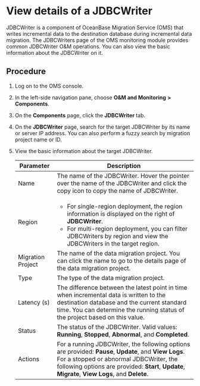# View details of a JDBCWriter

JDBCWriter is a component of OceanBase Migration Service (OMS) that writes incremental data to the destination database during incremental data migration. The JDBCWriters page of the OMS monitoring module provides common JDBCWriter O\&M operations. You can also view the basic information about the JDBCWriter on it.

## Procedure

1. Log on to the OMS console.

2. In the left-side navigation pane, choose **O\&M and Monitoring** **\>** **Components**.

3. On the **Components** page, click the **JDBCWriter** tab.

4. On the **JDBCWriter** page, search for the target JDBCWriter by its name or server IP address. You can also perform a fuzzy search by migration project name or ID.

5. View the basic information about the target JDBCWriter.

   |   **Parameter**   |                                                                                                                                                 **Description**                                                                                                                                                 |
   |-------------------|-------------------------------------------------------------------------------------------------------------------------------------------------------------------------------|
   | Name              | The name of the JDBCWriter.  Hover the pointer over the name of the JDBCWriter and click the copy icon to copy the name of JDBCWriter.                                                                                                                                                          |
   | Region            | <ul><li> For single-region deployment, the region information is displayed on the right of **JDBCWriter**.   <li> For multi-region deployment, you can filter JDBCWriters by region and view the JDBCWriters in the target region. </ul>   |
   | Migration Project | The name of the data migration project. You can click the name to go to the details page of the data migration project.                                                                                                                                                                                         |
   | Type              | The type of the data migration project.                                                                                                                                                                                                                                                                         |
   | Latency (s)       | The difference between the latest point in time when incremental data is written to the destination database and the current standard time. You can determine the running status of the project based on this value.                                                                                            |
   | Status            | The status of the JDBCWriter. Valid values: **Running**, **Stopped**, **Abnormal**, and **Completed**.                                                                                                                                                                                                      |
   | Actions           | For a running JDBCWriter, the following options are provided: **Pause**, **Update**, and **View Logs**.  For a stopped or abnormal JDBCWriter, the following options are provided: **Start**, **Update**, **Migrate**, **View Logs**, and **Delete**.                                   |
